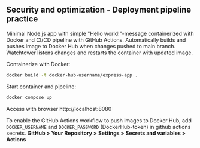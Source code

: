 ## Security and optimization - Deployment pipeline practice

Minimal Node.js app with simple "Hello world!"-message containerized with Docker and CI/CD pipeline with GitHub Actions. Automatically builds and pushes image to Docker Hub when changes pushed to main branch. Watchtower listens changes and restarts the container with updated image.
 
Containerize with Docker:
```bash
docker build -t docker-hub-username/express-app .
```
Start container and pipeline:
```bash
docker compose up
```

Access with browser http://localhost:8080



To enable the GitHub Actions workflow to push images to Docker Hub, add `DOCKER_USERNAME` and `DOCKER_PASSWORD` (DockerHub-token) in github actions secrets.
**GitHub > Your Repository > Settings > Secrets and variables > Actions**




